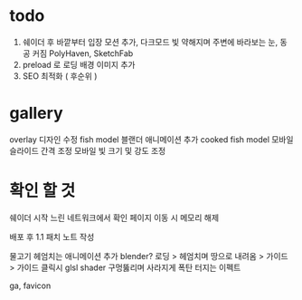 # todo

1. 쉐이더 후 바깥부터 입장 모션 추가, 다크모드 빛 약해지며 주변에 바라보는 눈, 동공 커짐
   PolyHaven, SketchFab
2. preload 로 로딩 배경 이미지 추가
3. SEO 최적화 ( 후순위 )

# gallery

overlay 디자인 수정
fish model 블랜더 애니메이션 추가
cooked fish model
모바일 슬라이드 간격 조정
모바일 빛 크기 및 강도 조정

# 확인 할 것

쉐이더 시작 느린 네트워크에서 확인
페이지 이동 시 메모리 해제

배포 후 1.1 패치 노트 작성

물고기 헤엄치는 애니메이션 추가 blender?
로딩 > 헤엄치며 땅으로 내려옴 > 가이드 > 가이드 클릭시 glsl shader 구멍뚫리며 사라지게
폭탄 터지는 이펙트

ga, favicon
